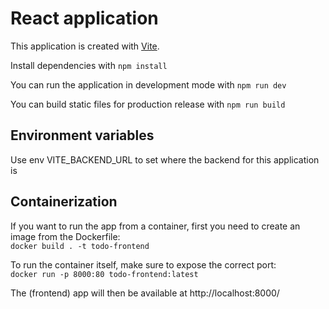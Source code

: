 # React application

This application is created with [Vite](https://vitest.dev/).

Install dependencies with `npm install`

You can run the application in development mode with `npm run dev`

You can build static files for production release with `npm run build`

## Environment variables

Use env VITE_BACKEND_URL to set where the backend for this application is

## Containerization

If you want to run the app from a container, first you need to create an image from the Dockerfile:  
`docker build . -t todo-frontend`

To run the container itself, make sure to expose the correct port:  
`docker run -p 8000:80 todo-frontend:latest`

The (frontend) app will then be available at http://localhost:8000/
